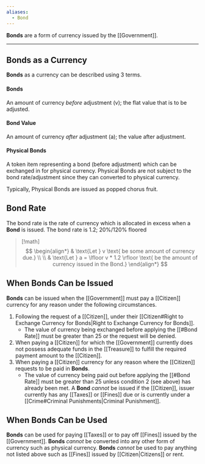 ```yaml
---
aliases:
  - Bond
---
```

**Bonds** are a form of currency issued by the [[Government]].

---
## Bonds as a Currency
**Bonds** as a currency can be described using 3 terms.
#### Bonds
An amount of currency *before* adjustment (v); the flat value that is to be adjusted.
#### Bond Value
An amount of currency *after* adjustment (a); the value after adjustment.
#### Physical Bonds
A token item representing a bond (before adjustment) which can be exchanged in for physical currency. Physical Bonds are not subject to the bond rate/adjustment since they can converted to physical currency.

Typically, Physical Bonds are issued as popped chorus fruit.
## Bond Rate
The bond rate is the rate of currency which is allocated in excess when a **Bond** is issued. The bond rate is 1.2; 20%/120% floored
> [!math]
> $$ \begin{align*}
> & \text{Let } v \text{ be some amount of currency due.} \\
> \\
> & \text{Let } a = \lfloor v * 1.2 \rfloor \text{ be the amount of currency issued in the Bond.}
> \end{align*} $$
## When Bonds Can be Issued
**Bonds** can be issued when the [[Government]] must pay a [[Citizen]] currency for any reason under the following circumstances.
1. Following the request of a [[Citizen]], under their [[Citizen#Right to Exchange Currency for Bonds|Right to Exchange Currency for Bonds]].
	- The value of currency being exchanged before applying the [[#Bond Rate]] must be greater than 25 or the request will be denied.
2. When paying a [[Citizen]] for which the [[Government]] currently does not possess adequate funds in the [[Treasure]] to fulfill the required payment amount to the [[Citizen]].
3. When paying a [[Citizen]] currency for any reason where the [[Citizen]] requests to be paid in **Bonds**.
	- The value of currency being paid out before applying the [[#Bond Rate]] must be greater than 25 unless condition 2 (see above) has already been met.
A **Bond** *cannot* be issued if the [[Citizen]], issuer currently has any [[Taxes]] or [[Fines]] due or is currently under a [[Crime#Criminal Punishments|Criminal Punishment]].
## When Bonds Can be Used
**Bonds** can be used for paying [[Taxes]] or to pay off [[Fines]] issued by the [[Government]]. **Bonds** *cannot* be converted into any other form of currency such as physical currency. **Bonds** *cannot* be used to pay anything not listed above such as [[Fines]] issued by [[Citizen|Citizens]] or rent.